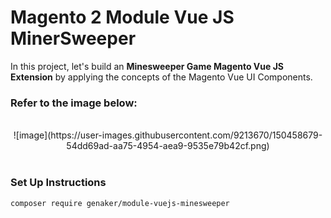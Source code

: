 # Magento 2 Module Vue JS MinerSweeper 

In this project, let's build an **Minesweeper Game Magento Vue JS Extension** by applying the concepts of the Magento Vue UI Components.

### Refer to the image below:

<br/>
<div style="text-align: center;">
![image](https://user-images.githubusercontent.com/9213670/150458679-54dd69ad-aa75-4954-aea9-9535e79b42cf.png)
</div>
<br/>

### Set Up Instructions

```
composer require genaker/module-vuejs-minesweeper
```
